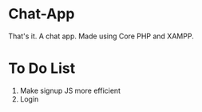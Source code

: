 # Chat-App
That's it. A chat app. Made using Core PHP and XAMPP.

# To Do List

1. Make signup JS more efficient
2. Login

